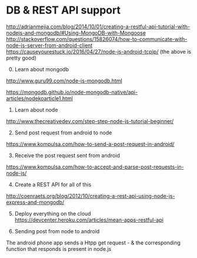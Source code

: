 # DB & REST API support 

http://adrianmejia.com/blog/2014/10/01/creating-a-restful-api-tutorial-with-nodejs-and-mongodb/#Using-MongoDB-with-Mongoose
http://stackoverflow.com/questions/15826074/how-to-communicate-with-node-js-server-from-android-client
https://causeyourestuck.io/2016/04/27/node-js-android-tcpip/
(the above is pretty good)

0. Learn about mongodb

http://www.guru99.com/node-js-mongodb.html

https://mongodb.github.io/node-mongodb-native/api-articles/nodekoarticle1.html

1. Learn about node

http://www.thecreativedev.com/step-step-node-js-tutorial-beginner/

2. Send post request from android to node

https://www.kompulsa.com/how-to-send-a-post-request-in-android/

3. Receive the post request sent from android

https://www.kompulsa.com/how-to-accept-and-parse-post-requests-in-node-js/

4. Create a REST API for all of this

http://coenraets.org/blog/2012/10/creating-a-rest-api-using-node-js-express-and-mongodb/

5. Deploy everything on the cloud 
https://devcenter.heroku.com/articles/mean-apps-restful-api

5. Sending post from node to android

The android phone app sends a Htpp get request - & the corresponding function that responds is present in node.js
